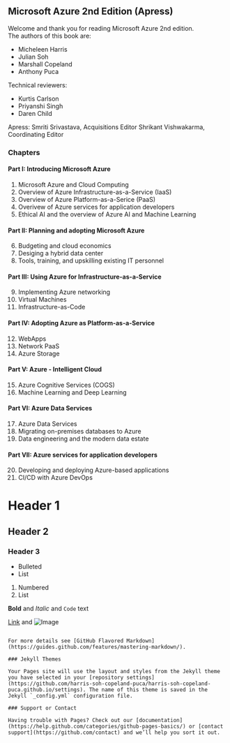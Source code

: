 ## Microsoft Azure 2nd Edition (Apress)

Welcome and thank you for reading Microsoft Azure 2nd edition.  
The authors of this book are:
* Micheleen Harris
* Julian Soh
* Marshall Copeland
* Anthony Puca

Technical reviewers:
* Kurtis Carlson
* Priyanshi Singh
* Daren Child

Apress:
Smriti Srivastava, Acquisitions Editor
Shrikant Vishwakarma, Coordinating Editor

### Chapters
#### Part I: Introducing Microsoft Azure  
1. Microsoft Azure and Cloud Computing
2. Overview of Azure Infrastructure-as-a-Service (IaaS)
3. Overview of Azure Platform-as-a-Serice (PaaS)
4. Overivew of Azure services for application developers
5. Ethical AI and the overview of Azure AI and Machine Learning

#### Part II: Planning and adopting Microsoft Azure
6. Budgeting and cloud economics
7. Desiging a hybrid data center
8. Tools, training, and upskilling existing IT personnel

#### Part III: Using Azure for Infrastructure-as-a-Service
9. Implementing Azure networking
10. Virtual Machines
11. Infrastructure-as-Code

#### Part IV: Adopting Azure as Platform-as-a-Service
12. WebApps
13. Network PaaS
14. Azure Storage

#### Part V: Azure - Intelligent Cloud
15. Azure Cognitive Services (COGS)
16. Machine Learning and Deep Learning

#### Part VI: Azure Data Services
17. Azure Data Services
18. Migrating on-premises databases to Azure
19. Data engineering and the modern data estate

#### Part VII: Azure services for application developers
20. Developing and deploying Azure-based applications
21. CI/CD with Azure DevOps

# Header 1
## Header 2
### Header 3

- Bulleted
- List

1. Numbered
2. List

**Bold** and _Italic_ and `Code` text

[Link](url) and ![Image](src)
```

For more details see [GitHub Flavored Markdown](https://guides.github.com/features/mastering-markdown/).

### Jekyll Themes

Your Pages site will use the layout and styles from the Jekyll theme you have selected in your [repository settings](https://github.com/harris-soh-copeland-puca/harris-soh-copeland-puca.github.io/settings). The name of this theme is saved in the Jekyll `_config.yml` configuration file.

### Support or Contact

Having trouble with Pages? Check out our [documentation](https://help.github.com/categories/github-pages-basics/) or [contact support](https://github.com/contact) and we’ll help you sort it out.
